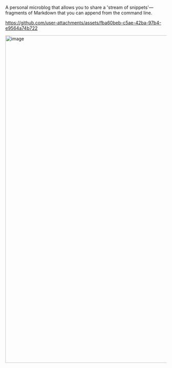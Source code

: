 A personal microblog that allows you to share a 'stream of snippets'—fragments of Markdown that you can append from the command line.

https://github.com/user-attachments/assets/fba60beb-c5ae-42ba-97b4-e9564a74b722

<img width="1024" alt="image" src="https://github.com/user-attachments/assets/d20189c4-3f13-4595-b0b5-b5fdc11cf518">

